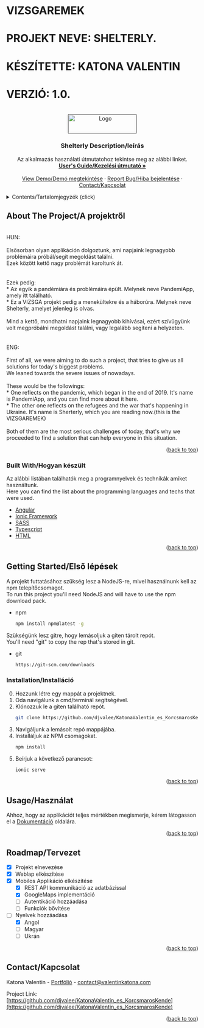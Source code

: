 # VIZSGAREMEK
# PROJEKT NEVE: SHELTERLY.
# KÉSZÍTETTE: KATONA VALENTIN
# VERZIÓ: 1.0.


<!-- PROJECT LOGO -->
<br />
<div align="center">
  <a href="">
    <img src="https://shelterly.online/assets/images/logo/logo.png" alt="Logo" width="180" height="50">
  </a>

  <h3 align="center">Shelterly Description/leírás</h3>

  <p align="center">
    Az alkalmazás használati útmutatohoz tekintse meg az alábbi linket.
    <br />
    <a href="https://shelterly.online/description"><strong>User's Guide/Kezelési útmutató »</strong></a>
    <br />
    <br />
    <a href="https://921y8q1vvp.appflowapp.com/places/tabs/search">View Demo/Demó megtekintése</a>
    ·
    <a href="http://valentinkatona.com/#section-contact">Report Bug/Hiba bejelentése</a>
    ·
    <a href="http://valentinkatona.com/#section-contact">Contact/Kapcsolat</a>
  </p>
</div>



<!-- TABLE OF CONTENTS -->
<details>
  <summary>Contents/Tartalomjegyzék (click)</summary>
  <ol>
    <li>
      <a href="#about-the-projecta-projektről">About The Project/A projektről</a>
      <ul>
        <li><a href="#built-withhogyan-készült">Built With/Hogyan készült</a></li>
      </ul>
    </li>
    <li>
      <a href="#getting-startedelső-lépések">Getting Started/Első lépések</a>
      <ul>
        <li><a href="#installationinstalláció">Installation/Installáció</a></li>
        <li><a href="#installationinstalláció">Start/Indítás</a></li>
      </ul>
    </li>
    <li><a href="#usagehasználat">Usage/Használat</a></li>
    <li><a href="#roadmaptervezet">Roadmap/Tervezet</a></li>
    <li><a href="#contactkapcsolat">Contact/Kapcsolat</a></li>
  </ol>
</details>



<!-- ABOUT THE PROJECT -->
## About The Project/A projektről

<br>
HUN:
<br>
<br>
Elsősorban olyan applikáción dolgoztunk, ami napjaink legnagyobb problémáira próbál/segít megoldást találni.<br>
Ezek között kettő nagy problémát karoltunk át. 
<br>
<br>
<br>
Ezek pedig:
<br>
* Az egyik a pandémiára és problémáira épült. Melynek neve PandemiApp, amely itt található.<br>
* Ez a VIZSGA projekt pedig a menekültekre és a háborúra. Melynek neve Shelterly, amelyet jelenleg is olvas.
<br>
<br>
Mind a kettő, mondhatni napjaink legnagyobb kihívásai, ezért szívügyünk volt megpróbálni megoldást találni, vagy legalább segíteni a helyzeten.
<br>
<br>
<br>
ENG:
<br>
<br>
First of all, we were aiming to do such a project, that tries to give us all solutions for today's biggest problems.<br>
We leaned towards the severe issues of nowadays.
<br>
<br>
These would be the followings:<br>
* One reflects on the pandemic, which began in the end of 2019. It's name is PandemiApp, and you can find more about it here.<br>
* The other one reflects on the refugees and the war that's happening in Ukraine. It's name is Sherterly, which you are reading now.(this is the VIZSGAREMEK)
<br><br>
Both of them are the most serious challenges of today, that's why we proceeded to find a solution that can help everyone in this situation.

<p align="right">(<a href="#top">back to top</a>)</p>



### Built With/Hogyan készült

Az alábbi listában találhatók meg a programnyelvek és technikák amiket használtunk.
<br>
Here you can find the list about the programming languages and techs that were used.

* [Angular](https://angular.io/)
* [Ionic Framework](https://ionicframework.com/)
* [SASS](https://sass-lang.com/)
* [Typescript](https://www.typescriptlang.org/)
* [HTML](https://html.com/)

<p align="right">(<a href="#top">back to top</a>)</p>



<!-- GETTING STARTED -->
## Getting Started/Első lépések

A projekt futtatásához szükség lesz a NodeJS-re, mivel használnunk kell az npm telepítőcsomagot.<br>
To run this project you'll need NodeJS and will have to use the npm download pack.

* npm
  ```sh
  npm install npm@latest -g
  ```
Szükségünk lesz gitre, hogy lemásoljuk a giten tárolt repót.<br>
You'll need "git" to copy the rep that's stored in git. 
* git
  ```sh
  https://git-scm.com/downloads
  ```

### Installation/Installáció

0. Hozzunk létre egy mappát a projektnek.
1. Oda navigálunk a cmd/terminál segítségével.
2. Klónozzuk le a giten található repót.
   ```sh
   git clone https://github.com/djvalee/KatonaValentin_es_KorcsmarosKende.git
   ```
3. Navigáljunk a lemásolt repó mappájába.
4. Installáljuk az NPM csomagokat.
   ```sh
   npm install
   ```
5. Beírjuk a következő parancsot:
   ```sh
   ionic serve
   ```

<p align="right">(<a href="#top">back to top</a>)</p>



<!-- USAGE EXAMPLES -->
## Usage/Használat

Ahhoz, hogy az applikációt teljes mértékben megismerje, kérem látogasson el a [Dokumentáció](https://shelterly.online/description) oldalára.

<p align="right">(<a href="#top">back to top</a>)</p>



<!-- ROADMAP -->
## Roadmap/Tervezet

- [x] Projekt elnevezése
- [x] Weblap elkészítése
- [x] Mobilos Applikáció elkészítése
  - [x] REST API kommunikáció az adatbázissal 
  - [x] GoogleMaps implementáció
  - [ ] Autentikáció hozzáadása
  - [ ] Funkciók bővítése
 - [ ] Nyelvek hozzáadása 
    - [x] Angol
    - [ ] Magyar
    - [ ] Ukrán

<p align="right">(<a href="#top">back to top</a>)</p>


<!-- CONTACT -->
## Contact/Kapcsolat

Katona Valentin - [Portfólió](http://valentinkatona.com/) - contact@valentinkatona.com

Project Link: [https://github.com/djvalee/KatonaValentin_es_KorcsmarosKende](https://github.com/djvalee/KatonaValentin_es_KorcsmarosKende)

<p align="right">(<a href="#top">back to top</a>)</p>
